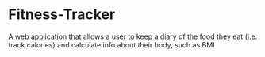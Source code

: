 # Fitness-Tracker
A web application that allows a user to keep a diary of the food they eat (i.e. track calories) and calculate info about their body, such as BMI
